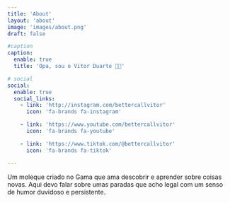 ```yaml
---
title: 'About'
layout: 'about'
image: 'images/about.png'
draft: false

#caption
caption:
  enable: true
  title: 'Opa, sou o Vitor Duarte 🤙🏾'

# social
social:
  enable: true
  social_links:
    - link: 'http://instagram.com/bettercallvitor'
      icon: 'fa-brands fa-instagram'

    - link: 'https://www.youtube.com/bettercallvitor'
      icon: 'fa-brands fa-youtube'

    - link: 'https://www.tiktok.com/@bettercallvitor'
      icon: 'fa-brands fa-tiktok'

---
```


Um moleque criado no Gama que ama descobrir e aprender sobre coisas novas. Aqui devo falar sobre umas paradas que acho legal com um senso de humor duvidoso e persistente.

